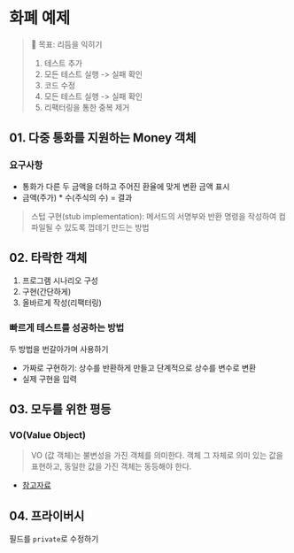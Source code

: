 # 화폐 예제

> 🚀 목표: 리듬을 익히기
>
> 1. 테스트 추가
> 2. 모든 테스트 실행 -> 실패 확인
> 3. 코드 수정
> 4. 모든 테스트 실행 -> 실패 확인
> 5. 리팩터링을 통한 중복 제거

## 01. 다중 통화를 지원하는 Money 객체

### 요구사항

- 통화가 다른 두 금액을 더하고 주어진 환율에 맞게 변환 금액 표시
- 금액(주가) * 수(주식의 수) = 결과

> 스텁 구현(stub implementation): 메서드의 서명부와 반환 명령을 작성하여 컴파일될 수 있도록 껍데기 만드는 방법

## 02. 타락한 객체

1. 프로그램 시나리오 구성
2. 구현(간단하게)
3. 올바르게 작성(리팩터링)

### 빠르게 테스트를 성공하는 방법

두 방법을 번갈아가며 사용하기

- 가짜로 구현하기: 상수를 반환하게 만들고 단계적으로 상수를 변수로 변환
- 실제 구현을 입력

## 03. 모두를 위한 평등

### VO(Value Object)

> VO (값 객체)는 불변성을 가진 객체를 의미한다. 객체 그 자체로 의미 있는 값을 표현하고, 동일한 값을 가진 객체는 동등해야 한다.

- [참고자료](https://hudi.blog/value-object/)

## 04. 프라이버시

필드를 `private`로 수정하기
